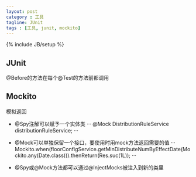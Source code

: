 ```yaml
---
layout: post
category : 工具
tagline: JUnit
tags : [工具, junit, mockito]
---
```

{% include JB/setup %}

## JUnit
@Before的方法在每个@Test的方法前都调用

## Mockito
模拟返回
- @Spy注解可以赋予一个实体类
···
@Mock
DistributionRuleService distributionRuleService;
···
	
- @Mock可以单独保留一个接口，要使用时用mock方法返回需要的值
···
Mockito.when(floorConfigService.getMinDistributeNumByEffectDate(Mockito.any(Date.class))).thenReturn(Res.suc(1L));
···

- @Spy或@Mock方法都可以通过@InjectMocks被注入到新的类里

